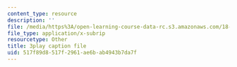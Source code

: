 ```yaml
---
content_type: resource
description: ''
file: /media/https%3A/open-learning-course-data-rc.s3.amazonaws.com/18-01-single-variable-calculus-fall-2006/517f89d8517f2961ae6bab4943b7da7f_BGE3wb7H2PA.srt
file_type: application/x-subrip
resourcetype: Other
title: 3play caption file
uid: 517f89d8-517f-2961-ae6b-ab4943b7da7f
---
```

